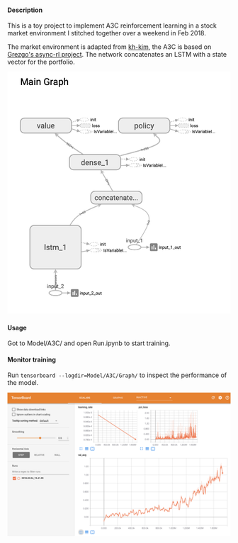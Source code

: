 #### Description
This is a toy project to implement A3C reinforcement learning in a stock market environment I stitched together over a weekend in Feb 2018.

The market environment is adapted from [kh-kim](https://github.com/kh-kim/stock_market_reinforcement_learning/blob/master/market_env.py), the A3C is based on [Grezgo's async-rl project](https://github.com/Grzego/async-rl/blob/master/a3c/train.py). The network concatenates an LSTM with a state vector for the portfolio.

![alt text](Images/model.png "Model")


#### Usage
Got to Model/A3C/ and open Run.ipynb to start training.

#### Monitor training
Run ```tensorboard --logdir=Model/A3C/Graph/``` to inspect the performance of the model.

![alt text](Images/tensorboard.png "Tensorboard")
